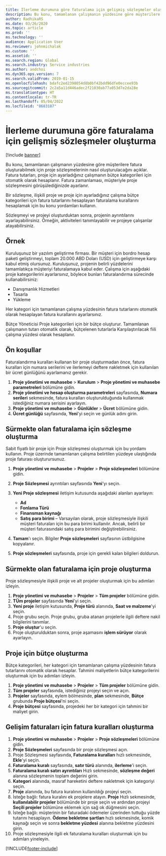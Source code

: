 ```yaml
---
title: İlerleme durumuna göre faturalama için gelişmiş sözleşmeler oluşturma
description: Bu konu, tamamlanan çalışmanın yüzdesine göre müşterilere fatura oluşturabilmek için proje sözleşmelerinin nasıl oluşturulacağını açıklar.
author: RadhikaRS
ms.date: 03/26/2020
ms.topic: article
ms.prod: ''
ms.technology: ''
audience: Application User
ms.reviewer: johnmichalak
ms.custom: ''
ms.assetid: ''
ms.search.region: Global
ms.search.industry: Service industries
ms.author: andchoi
ms.dyn365.ops.version: 7
ms.search.validFrom: 2019-01-15
ms.openlocfilehash: bdafc2ed2398054d8b0bf42bdd96dfe0eccee93b
ms.sourcegitcommit: 2c2a5a11d446adec2f21030ab77a053d7e2da28e
ms.translationtype: HT
ms.contentlocale: tr-TR
ms.lasthandoff: 05/04/2022
ms.locfileid: "8683187"
---
```

# <a name="create-advanced-contracts-for-billing-based-on-progress"></a>İlerleme durumuna göre faturalama için gelişmiş sözleşmeler oluşturma
[!include [banner](../includes/banner.md)]

Bu konu, tamamlanan çalışmanın yüzdesine göre müşterilere fatura oluşturabilmek için proje sözleşmelerinin nasıl oluşturulacağını açıklar. Fatura tutarları, proje için ayarladığınız çalışmanın bütçe kategorileri için otomatik olarak hesaplanır. Fatura zamanlaması, müşteriyle proje sözleşmesini görüşülediğinizde ayarlanır.

Bir sözleşme, ilişkili proje ve proje için ayarladığınız çalışma bütçe kategorileri için fatura tutarlarını hesaplayan faturalama kurallarını hesaplamak için bu konu yordamları kullanın.

Sözleşmeyi ve projeyi oluşturduktan sonra, projenin ayrıntılarını ayarlayabilirsiniz. Örneğin, aktiviteleri tanımlayabilir ve projeye çalışanlar atayabilirsiniz.

## <a name="example"></a>Örnek

Kuruluşunuz bir yazılım geliştirme firması. Bir müşteri için bordro hesap paketi geliştirmeyi, toplam 20.000 ABD Doları (USD) için geliştirmeye karşı kabul etmiş olursunuz. Kuruluşunuz, projenin belirli yüzdelerini tamamlatıkça müşteriyi faturalamaya kabul eder. Çalışma için aşağıdaki proje kategorilerini ayarlarsınız, böylece bunları faturalandırma sürecinde kullanabilirsiniz:

- Danışmanlık Hizmetleri
- Tasarla
- Yükleme

Her kategori için tamamlanan çalışma yüzdesinin fatura tutarlarını otomatik olarak hesaplayan fatura kurallarını ayarlarsınız.

Bütçe Yöneticisi Proje kategorileri için bir bütçe oluşturur. Tamamlanan çalışmanın tutarı otomatik olarak, bütçelenen tutarlarla Karşılaştırılacak fiili çalışma yüzdesi olarak hesaplanır.

## <a name="prerequisites"></a>Ön koşullar

Faturalandırma kuralları kullanan bir proje oluşturmadan önce, fatura kuralları için numara serilerini ve ilerlemeyi deftere nakletmek için kullanılan bir ücret günlüğünü ayarlamanız gerekir.

1. **Proje yönetimi ve muhasebe** \> **Kurulum** \> **Proje yönetimi ve muhasebe parametreleri** bölümüne gidin.
2. **Proje yönetimi ve hesap oluşturma parametreleri** sayfasında, **Numara serileri** sekmesinde, fatura kuralları oluşturulduğunda kullanmak istediğiniz numara serisini ayarlayın.
3. **Proje yönetimi ve muhasebe** \> **Günlükler** \> **Ücret** bölümüne gidin.
4. **Ücret günlüğü** sayfasında, **Yeni**'yi seçin ve günlük adını girin.

## <a name="create-a-contract-for-progress-billings"></a>Sürmekte olan faturalama için sözleşme oluşturma

Sabit fiyatlı bir proje için Proje sözleşmesi oluşturmak için bu yordamı kullanın. Proje üzerinde tamamlanan çalışma belirtilen yüzdeye ulaştığında proje faturası oluşturursunuz.

1. **Proje yönetimi ve muhasebe** \> **Projeler** \> **Proje sözleşmeleri** bölümüne gidin.
2. **Proje Sözleşmesi** ayrıntıları sayfasında **Yeni**'yı seçin.
3. **Yeni Proje sözleşmesi** iletişim kutusunda aşağıdaki alanları ayarlayın:

    - **Ad**
    - **Fonlama Türü**
    - **Finansman kaynağı**
    - **Satış para birimi** – Varsayılan olarak, proje sözleşmesiyle ilişkili müşteri faturaları için bu para birimi kullanılır. Ancak, belirli bir müşteri faturasındaki satış para birimini değiştirebilirsiniz.

4. **Tamam**'ı seçin. Bilgiler **Proje sözleşmeleri** sayfasının üstbilgisine kopyalanır.
5. **Proje sözleşmeleri** sayfasında, proje için gerekli kalan bilgileri doldurun.

## <a name="create-a-project-for-progress-billings"></a>Sürmekte olan faturalama için proje oluşturma

Proje sözleşmesiyle ilişkili proje ve alt projeler oluşturmak için bu adımları izleyin.

1. **Proje yönetimi ve muhasebe** \> **Projeler** \> **Tüm projeler** bölümüne gidin.
2. **TÜm projeler** sayfasında **Yeni**'yi seçin.
3. **Yeni proje** iletişim kutusunda, **Proje türü** alanında, **Saat ve malzeme**'yi seçin.
4. Proje grubu seçin. Proje grubu, gruba atanan projelerle ilgili deftere nakil bilgilerini tanımlar.
5. **Proje oluştur**'u seçin.
6. Proje oluşturulduktan sonra, proje aşamasını **işlem sürüyor** olarak ayarlayın.

## <a name="create-a-budget-for-a-project"></a>Proje için bütçe oluşturma

Bütçe kategorileri, her kategori için tamamlanan çalışma yüzdesinin fatura tutarlarını otomatik olarak hesaplar. Tahmini maliyetlerin bütçe kategorilerini oluşturmak için bu adımları izleyin.

1. **Proje yönetimi ve muhasebe** \> **Projeler** \> **Tüm projeler** bölümüne gidin.
2. **Tüm projeler** sayfasında, istediğiniz projeyi seçin ve açın.
3. **Projeler** sayfasında, eylem bölmesinde, **plan** sekmesinde, **Bütçe** grubunda **Proje bütçesi**'ni seçin.
4. **Proje bütçesi** sayfasında, projedeki her bir kategori için tahmini bir maliyet girin.

## <a name="create-billing-rules-for-progress-billings"></a>Gelişim faturaları için fatura kuralları oluşturma

1. **Proje yönetimi ve muhasebe** \> **Projeler** \> **Proje sözleşmeleri** bölümüne gidin.
2. **Proje Sözleşmeleri** sayfasında bir proje sözleşmesi açın.
3. Proje Sözleşmesi sayfasında, **Faturalama kuralları** hızlı sekmesinde, **Ekle**'yi seçin.
4. **Faturalama kuralı** sayfasında, **satır türü** alanında, **ilerleme**'i seçin.
5. **Faturalama kuralı satırı ayrıntıları** Hızlı sekmesinde, **sözleşme değeri** alanına sözleşmenin toplam değerini girin.
6. **Kategori** alanında, masraf hareketini deftere nakletmek için kategoriyi seçin.
7. **Proje** alanında, bu fatura kuralının kullanıldığı projeyi seçin.
8. İsteğe bağlı: fatura kuralını ek projelere atayın. **Proje** Hızlı sekmesinde, **kullanılabilir projeler** bölümünde bir proje seçin ve ardından projeyi **Seçili projeler** bölümüne eklemek için sağ ok düğmesini seçin.
9. İsteğe bağlı: müşterinin bir faturadaki ödemeler üzerinden tuttuğu yüzde tutarını hesaplayın. **Ödeme bekletme şartları** hızlı sekmesinde, komik kaynağı seçin ve sonra **bekletme yüzdesi** alanına bekletme yüzdesini girin.
10. Proje sözleşmesiyle ilgili ek faturalama kuralları oluşturmak için bu adımları yineleyin.


[!INCLUDE[footer-include](../includes/footer-banner.md)]